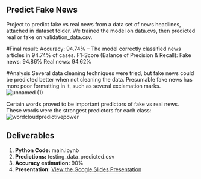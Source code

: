 
## Predict Fake News 
Project to predict fake vs real news from a data set of news headlines, attached in dataset folder. We trained the model on data.cvs, then predicted real or fake on validation_data.csv.

#Final result:
Accuracy: 94.74% – The model correctly classified news articles in 94.74% of cases.
F1-Score (Balance of Precision & Recall):
Fake news: 94.86%
Real news: 94.62%

#Analysis
Several data cleaning techniques were tried, but fake news could be predicted better when not cleaning the data. Presumable fake news has more poor formatting in it, such as several exclamation marks.
![unnamed (1)](https://github.com/user-attachments/assets/ecbe4242-cb56-4e14-81e7-010bc2588875)

Certain words proved to be important predictors of fake vs real news. These words were the strongest predictors for each class:
![wordcloudpredictivepower](https://github.com/user-attachments/assets/891c50dd-ba0e-4a59-a989-10c4ce39078e)


## Deliverables

1. **Python Code:** main.ipynb
2. **Predictions:** testing_data_predicted.csv
3. **Accuracy estimation:** 90%
4. **Presentation:**  [View the Google Slides Presentation](https://docs.google.com/presentation/d/13W-eWr5aP89gYyhkcUjtjAsIArgH6lVvheE-Qa5pR1Q/edit#slide=id.p3)

